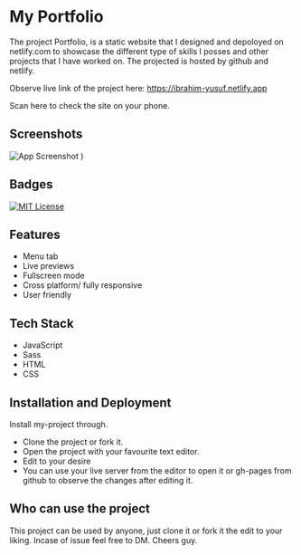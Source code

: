 
# My Portfolio

The project Portfolio, is a static website that I designed and depoloyed on netlify.com to showcase the different type of skills I posses and other projects that I have worked on. The projected is hosted by github and netlify.

Observe live link of the project here:
https://ibrahim-yusuf.netlify.app

Scan here to check the site on your phone.

## Screenshots

![App Screenshot](https://user-images.githubusercontent.com/85551204/217935767-17a715d0-2225-45a3-9cdc-1ccefb9215a3.png)
)


## Badges



[![MIT License](https://img.shields.io/badge/License-MIT-green.svg)](https://choosealicense.com/licenses/mit/)


## Features

- Menu tab 
- Live previews
- Fullscreen mode
- Cross platform/ fully responsive
- User friendly


## Tech Stack

- JavaScript
- Sass
- HTML
- CSS


## Installation and Deployment

Install my-project through.

- Clone  the project or fork it.
- Open the project with your favourite text editor.
- Edit to your desire
- You can use your live server from the editor to open it or gh-pages from github to observe the changes after editing it.
    
## Who can use the project

This project can be used by anyone, just clone it or fork it the edit to your liking. Incase of issue feel free to DM. Cheers guy.
